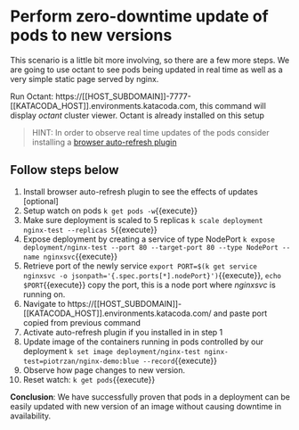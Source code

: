 # Perform zero-downtime update of pods to new versions

This scenario is a little bit more involving, so there are a few more steps. We are going to use octant to see pods being updated in real time as well as a very simple static page served by nginx.

Run Octant: https://[[HOST_SUBDOMAIN]]-7777-[[KATACODA_HOST]].environments.katacoda.com, this command will display *octant* cluster viewer. Octant is already installed on this setup

> HINT: In order to observe real time updates of the pods consider installing a [browser auto-refresh plugin](https://www.supersimpleautorefresh.tk/)

## Follow steps below

1. Install browser auto-refresh plugin to see the effects of updates [optional]
2. Setup watch on pods `k get pods -w`{{execute}}
3. Make sure deployment is scaled to 5 replicas `k scale deployment nginx-test --replicas 5`{{execute}}
4. Expose deployment by creating a service of type NodePort `k expose deployment/nginx-test --port 80 --target-port 80 --type NodePort --name nginxsvc`{{execute}}
5. Retrieve port of the newly service `export PORT=$(k get service nginxsvc -o jsonpath='{.spec.ports[*].nodePort}')`{{execute}}, `echo $PORT`{{execute}} copy the port, this is a node port where *nginxsvc* is running on.
6. Navigate to https://[[HOST_SUBDOMAIN]]-[[KATACODA_HOST]].environments.katacoda.com/ and paste port copied from previous command
7. Activate auto-refresh plugin if you installed in in step 1
8. Update image of the containers running in pods controlled by our deployment `k set image deployment/nginx-test nginx-test=piotrzan/nginx-demo:blue --record`{{execute}}
9. Observe how page changes to new version.
10. Reset watch: `k get pods`{{execute}}

**Conclusion**: We have successfully proven that pods in a deployment can be easily updated with new version of an image without causing downtime in availability.

